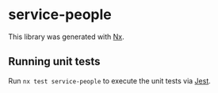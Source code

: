 # service-people

This library was generated with [Nx](https://nx.dev).

## Running unit tests

Run `nx test service-people` to execute the unit tests via [Jest](https://jestjs.io).
